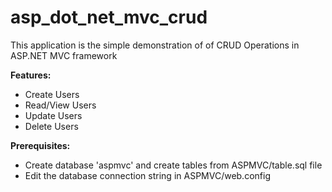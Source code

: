 # asp_dot_net_mvc_crud

 This application is the simple demonstration of of CRUD Operations in ASP.NET MVC framework
 
 **Features:** 
 - Create Users
 - Read/View Users
 - Update Users
 - Delete Users

**Prerequisites:**
 - Create database 'aspmvc' and create tables from ASPMVC/table.sql file
 - Edit the database connection string in ASPMVC/web.config
